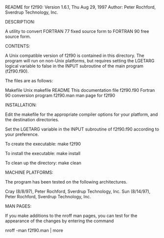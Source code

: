 README for f2f90: Version 1.6.1, Thu Aug 29, 1997
Author: Peter Rochford, Sverdrup Technology, Inc.

DESCRIPTION:

A utility to convert FORTRAN 77 fixed source form to FORTRAN 90 free 
source form.


CONTENTS:

A Unix compatible version of f2f90 is contained in this directory. The
program will run on non-Unix platforms, but requires setting the LGETARG
logical variable to false in the INPUT subroutine of the main program 
(f2f90.f90).

The files are as follows:

Makefile		Unix makefile
README			This documentation file
f2f90.f90		Fortran 90 conversion program
f2f90.man		man page for f2f90


INSTALLATION:

Edit the makefile for the appropriate compiler options for your platform,
and the destination directories.

Set the LGETARG variable in the INPUT subroutine of f2f90.f90
according to your preference.

To create the executable: make f2f90

To install the executable: make install

To clean up the directory: make clean


MACHINE PLATFORMS: 

The program has been tested on the following architectures.

Cray (8/8/97), Peter Rochford, Sverdrup Technology, Inc.
Sun  (8/14/97), Peter Rochford, Sverdrup Technology, Inc.

MAN PAGES:

If you make additions to the nroff man pages, you can test for the appearance
of the changes by entering the command

nroff -man f2f90.man | more

